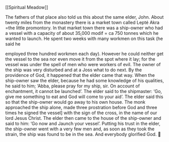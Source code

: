 [[Spiritual Meadow]]
 
The fathers of that place also told us this about the same elder, John. About twenty miles from the monastery there is a market town called Lepté Akra =the little promontory. In that market town there was a ship-owner who had a vessel with a capacity of about 35,000 modif = ca 750 tonnes which he wanted to launch. He spent two weeks with many workmen on this task (he said he  
 
employed three hundred workmen each day). However he could neither get the vessel to the sea nor even move it from the spot where it lay; for the vessel was under the spell of men who were workers of evil. The owner of the ship was very disturbed and at a Joss what to do next. By the providence of God, it happened that the elder came that way. When the ship-owner saw the elder, because he had some knowledge of his qualities, he said to him; ‘Abba, please pray for my ship, sir. On account of enchantment, it cannot be launched’. The elder said to the shipmaster: ‘Go, give me something to eat and God will come to your aid’. The elder said this so that the ship-owner would go away to his own house. The monk approached the ship alone, made three prostration before God and three times he signed the vessel] with the sign of the cross, in the name of our lord Jesus Christ. The elder then came to the house of the ship-owner and said to him: ‘Go now and Jaunch your vessel’. Putting his trust in the elder, the ship-owner went with a very few men and, as soon as they took the strain, the ship was found to be in the sea. And everybody glorified God.  
